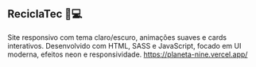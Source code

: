 ## ReciclaTec 🌿💻

Site responsivo com tema claro/escuro, animações suaves e cards interativos. Desenvolvido com HTML, SASS e JavaScript, focado em UI moderna, efeitos neon e responsividade.
https://planeta-nine.vercel.app/

